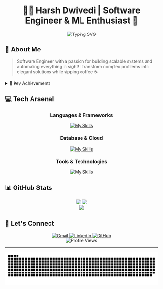 # <div align="center">👨‍💻 Harsh Dwivedi | Software Engineer & ML Enthusiast 🚀</div>

<div align="center">
  <img src="https://readme-typing-svg.demolab.com?font=Fira+Code&weight=600&size=22&duration=3000&pause=1000&color=6E45E1&center=true&vCenter=true&width=435&lines=Backend+Development;Cloud+Computing;Machine+Learning;System+Design;Automation" alt="Typing SVG" />
</div>

## 🌟 About Me

> Software Engineer with a passion for building scalable systems and automating everything in sight! I transform complex problems into elegant solutions while sipping coffee ☕

<details>
<summary>🎯 Key Achievements</summary>
<br>

- 🔄 **System Monitoring Revolution** 
  - Automated monitoring using Python & PowerShell
  - Reduced downtime by 30%
  - Achieved 99.9% uptime at TCS
  
- 🚀 **API Performance Optimization**
  - Built high-performance RESTful APIs
  - Handling 5,000+ daily requests
  - Reduced latency to 120ms using Flask & MongoDB
  
- 🏗️ **Full-Stack Innovation**
  - Developed Vehicle Insurance Management System
  - Improved data retrieval speed by 35%
  - Tech stack: Java & SQL
  
- ☁️ **Cloud Infrastructure Excellence**
  - Deployed cloud-native applications on AWS
  - Implemented Kubernetes auto-scaling
  - Reduced server costs by 20%

</details>

## 💻 Tech Arsenal

<div align="center">

### Languages & Frameworks
[![My Skills](https://skillicons.dev/icons?i=js,ts,python,java,react,angular,nodejs,spring,express,fastapi)](https://skillicons.dev)

### Database & Cloud
[![My Skills](https://skillicons.dev/icons?i=mongodb,mysql,postgresql,aws,azure,gcp,docker,kubernetes)](https://skillicons.dev)

### Tools & Technologies
[![My Skills](https://skillicons.dev/icons?i=git,github,jenkins,vscode,bootstrap,jquery)](https://skillicons.dev)

</div>

## 📊 GitHub Stats

<div align="center">
  <img width="49%" src="https://github-readme-stats.vercel.app/api?username=harsh746-exe&show_icons=true&theme=tokyonight&hide_border=true&include_all_commits=true&count_private=true" />
  <img width="49%" src="https://github-readme-streak-stats.herokuapp.com/?user=harsh746-exe&theme=tokyonight&hide_border=true" />
</div>

<div align="center">
  <img width="38%" src="https://github-readme-stats.vercel.app/api/top-langs/?username=harsh746-exe&theme=tokyonight&hide_border=true&include_all_commits=true&count_private=true&layout=compact&langs_count=8" />
</div>

## 🤝 Let's Connect

<div align="center">
  <a href="mailto:your.email@gmail.com">
    <img src="https://img.shields.io/badge/Gmail-D14836?style=for-the-badge&logo=gmail&logoColor=white" alt="Gmail"/>
  </a>
  <a href="https://www.linkedin.com/in/your-profile">
    <img src="https://img.shields.io/badge/LinkedIn-0077B5?style=for-the-badge&logo=linkedin&logoColor=white" alt="LinkedIn"/>
  </a>
  <a href="https://github.com/harsh746-exe">
    <img src="https://img.shields.io/badge/GitHub-100000?style=for-the-badge&logo=github&logoColor=white" alt="GitHub"/>
  </a>
</div>

<div align="center">
  <img src="https://komarev.com/ghpvc/?username=harsh746-exe&style=flat-square&color=blue" alt="Profile Views"/>
</div>

---

<div align="center">
  <img src="https://raw.githubusercontent.com/harsh746-exe/harsh746-exe/output/snake.svg" alt="Snake animation" />
</div>
